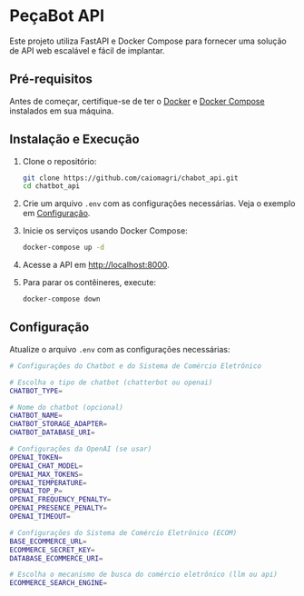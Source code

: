 # PeçaBot API

Este projeto utiliza FastAPI e Docker Compose para fornecer uma solução de API web escalável e fácil de implantar.

## Pré-requisitos

Antes de começar, certifique-se de ter o [Docker](https://www.docker.com/) e [Docker Compose](https://docs.docker.com/compose/) instalados em sua máquina.

## Instalação e Execução

1. Clone o repositório:

    ```bash
    git clone https://github.com/caiomagri/chabot_api.git
    cd chatbot_api
    ```

2. Crie um arquivo `.env` com as configurações necessárias. Veja o exemplo em [Configuração](#configuração).

3. Inicie os serviços usando Docker Compose:

    ```bash
    docker-compose up -d
    ```

4. Acesse a API em [http://localhost:8000](http://localhost:8000).

5. Para parar os contêineres, execute:

    ```bash
    docker-compose down
    ```

## Configuração

Atualize o arquivo `.env` com as configurações necessárias:

```bash
# Configurações do Chatbot e do Sistema de Comércio Eletrônico

# Escolha o tipo de chatbot (chatterbot ou openai)
CHATBOT_TYPE=

# Nome do chatbot (opcional)
CHATBOT_NAME=
CHATBOT_STORAGE_ADAPTER=
CHATBOT_DATABASE_URI=

# Configurações da OpenAI (se usar)
OPENAI_TOKEN=
OPENAI_CHAT_MODEL=
OPENAI_MAX_TOKENS=
OPENAI_TEMPERATURE=
OPENAI_TOP_P=
OPENAI_FREQUENCY_PENALTY=
OPENAI_PRESENCE_PENALTY=
OPENAI_TIMEOUT=

# Configurações do Sistema de Comércio Eletrônico (ECOM)
BASE_ECOMMERCE_URL=
ECOMMERCE_SECRET_KEY=
DATABASE_ECOMMERCE_URI=

# Escolha o mecanismo de busca do comércio eletrônico (llm ou api)
ECOMMERCE_SEARCH_ENGINE=
```